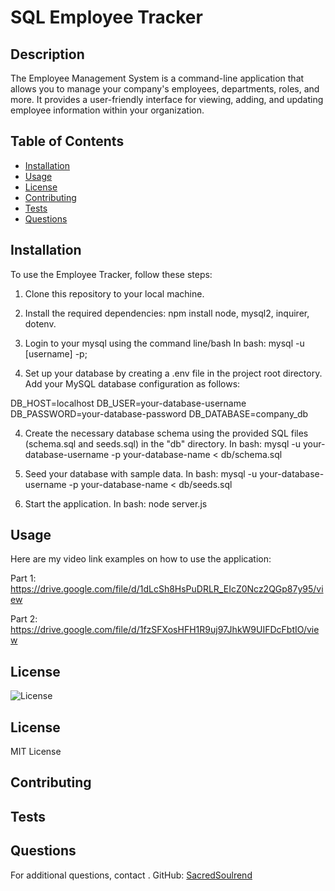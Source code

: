 # SQL Employee Tracker

## Description
The Employee Management System is a command-line application that allows you to manage your company's employees, departments, roles, and more. It provides a user-friendly interface for viewing, adding, and updating employee information within your organization.

## Table of Contents
- [Installation](#installation)
- [Usage](#usage)
- [License](#license)
- [Contributing](#contributing)
- [Tests](#tests)
- [Questions](#questions)

## Installation
To use the Employee Tracker, follow these steps:

1. Clone this repository to your local machine.

2. Install the required dependencies: npm install node, mysql2, inquirer, dotenv.

3. Login to your mysql using the command line/bash
In bash: mysql -u [username] -p;

3. Set up your database by creating a .env file in the project root directory. Add your MySQL database configuration as follows:

DB_HOST=localhost
DB_USER=your-database-username
DB_PASSWORD=your-database-password
DB_DATABASE=company_db

4. Create the necessary database schema using the provided SQL files (schema.sql and seeds.sql) in the "db" directory.
In bash: mysql -u your-database-username -p your-database-name < db/schema.sql

5. Seed your database with sample data.
In bash: mysql -u your-database-username -p your-database-name < db/seeds.sql

6. Start the application.
In bash: node server.js

## Usage
Here are my video link examples on how to use the application:

Part 1: https://drive.google.com/file/d/1dLcSh8HsPuDRLR_EIcZ0Ncz2QGp87y95/view

Part 2: https://drive.google.com/file/d/1fzSFXosHFH1R9uj97JhkW9UIFDcFbtIO/view

## License
![License](https://img.shields.io/badge/license-MIT-yellow)

## License

MIT License

## Contributing


## Tests


## Questions
For additional questions, contact .
GitHub: [SacredSoulrend](https://github.com/SacredSoulrend)